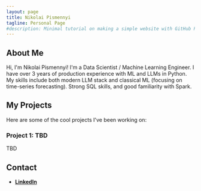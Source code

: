 ```yaml
---
layout: page
title: Nikolai Pismennyi
tagline: Personal Page
#description: Minimal tutorial on making a simple website with GitHub Pages
---
```


## About Me
Hi, I'm Nikolai Pismennyi! I'm a Data Scientist / Machine Learning Engineer. I have over 3 years of production experience with ML and LLMs in Python. My skills include both modern LLM stack and classical ML (focusing on time-series forecasting). Strong SQL skills, and good familiarity with Spark.

## My Projects
Here are some of the cool projects I've been working on:

### Project 1: TBD

TBD

## Contact
- [**LinkedIn**](https://www.linkedin.com/in/nikolai-pismennyi/)
